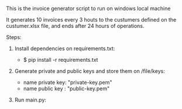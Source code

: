 This is the invoice generator script to run on windows local machine

It generates 10 invoices every 3 houts to the custumers defined on the 
custumer.xlsx file, and ends after 24 hours of operations.

Steps:
1) Install dependencies on requirements.txt:
	- $ pip install -r requirements.txt

2) Generate private and public keys and store them on /file/keys:
	- name private key: "private-key.pem"
	- name public key : "public-key.pem"

3) Run main.py: